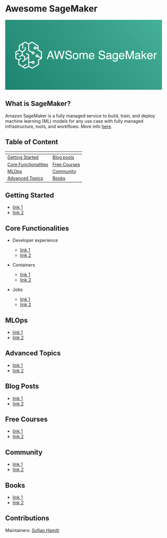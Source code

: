# Awesome SageMaker
![SageMaker](awesome-sagemaker-intro.png)

## What is SageMaker?
Amazon SageMaker is a fully managed service to build, train, and deploy machine learning (ML) models for any use case with fully managed infrastructure, tools, and workflows.
More info [here](https://aws.amazon.com/sagemaker).



## Table of Content
| <!-- -->                                      | <!-- -->                      |
|-----------------------------------------------|-------------------------------|
| [Getting Started](#getting-started)           | [Blog posts](#blog-posts)     |
| [Core Functionalities](#core-functionalities) | [Free Courses](#free-courses) |
| [MLOps](#mlops)                               | [Community](#community)       |
| [Advanced Topics](#advanced-topics)           | [Books](#books)               |


<a name="getting-started"></a>
## Getting Started
- [link 1](https://google.fr/)
- [link 2](https://google.fr/)


<a name="core-functionalities"></a>
## Core Functionalities

- Developer experience
  - [link 1](https://google.fr/)
  - [link 2](https://google.fr/)

- Containers
  - [link 1](https://google.fr/)
  - [link 2](https://google.fr/)

- Jobs
  - [link 1](https://google.fr/)
  - [link 2](https://google.fr/)

<a name="mlops"></a>
## MLOps
- [link 1](https://google.fr/)
- [link 2](https://google.fr/)

<a name="advanced-topics"></a>
## Advanced Topics
- [link 1](https://google.fr/)
- [link 2](https://google.fr/)

<a name="blog-posts"></a>
## Blog Posts
- [link 1](https://google.fr/)
- [link 2](https://google.fr/)

<a name="free-courses"></a>
## Free Courses
- [link 1](https://google.fr/)
- [link 2](https://google.fr/)

<a name="community"></a>
## Community
- [link 1](https://google.fr/)
- [link 2](https://google.fr/)

<a name="books"></a>
## Books
- [link 1](https://google.fr/)
- [link 2](https://google.fr/)



<a name="contributions" /></a>
## Contributions
Maintainers: [Sofian Hamiti](https://github.com/SofianHamiti)